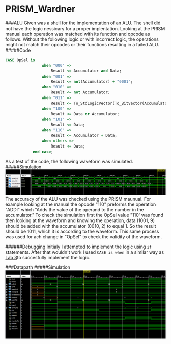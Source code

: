 PRISM_Wardner
=============
###ALU
Given was a shell for the implementation of an ALU. The shell did not have the logic nessicary for a proper implentation. Looking at the PRISM manual each operation was matched with its function and opcode as follows. Without the following logic or with incorrect logic, the operations might not match their opcodes or their functions resulting in a failed ALU.
#####Code
```VHDL
CASE OpSel is
				when "000" =>
					Result <= Accumulator and Data;
				when "001" =>
					Result <= not(Accumulator) + "0001";
				when "010" => 
					Result <= not Accumulator;
				when "011" => 
					Result <= To_StdLogicVector(To_BitVector(Accumulator) ror 1);
				when "100" =>
					Result <= Data or Accumulator;
				when "101" =>
					Result <= Data;
				when "110" =>
					Result <= Accumulator + Data;
				when others =>
					Result <= Data;
			end case;
```
As a test of the code, the following waveform was simulated.
#####Simulation
![alt tag](https://raw.githubusercontent.com/EricWardner/PRISM_Wardner/master/ALU_Simulation.PNG)
The accuracy of the ALU was checked using the PRISM maunual. For example looking at the manual the opcode "110" preforms the operation "ADDI" which "Adds the value of the operand to the number in the accumulator." To check the simulation first the OpSel value "110' was found then looking at the waveform and knowing the operation, data (1001, 9) should be added with the accumulator (0010, 2) to equal 1. So the result should be 1011, which it is according to the waveform. This same process was used for ach change in "OpSel" to check the validity of the waveform.

######Debugging
Initialy I attempted to implement the logic using ```if``` statements. After that wouldn't work I used ```CASE is when``` in a similar way as [Lab 3](https://github.com/EricWardner/ECE281_Lab3)to succesfully implement the logic.

###Datapath
#####Simulation
![alt tag](https://raw.githubusercontent.com/EricWardner/PRISM_Wardner/master/DataPath_Simulation.PNG)
